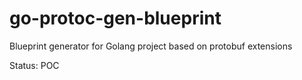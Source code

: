 # go-protoc-gen-blueprint

Blueprint generator for Golang project based on protobuf extensions

Status: POC
